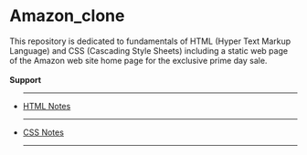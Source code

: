 # Amazon_clone
This repository is dedicated to fundamentals of HTML (Hyper Text Markup Language) and CSS (Cascading Style Sheets) including a static web page of the Amazon web site home page for the exclusive prime day sale.<br>
<br>
<b>Support</b>
<ul>
  <hr>
  <li>
    <a href = 'https://drive.google.com/file/d/1HJNu2YLAAmvlu0crRMFetwTEUpMAx39f/view?usp=drive_link'>HTML Notes</a>
  </li>
  <hr>
  <li>
    <a href = 'https://drive.google.com/file/d/1eUiu0I-Xst64SZXR7ZMqRCGsruSK0LIo/view?usp=drive_link'>CSS Notes</a> 
  </li>
  <hr>
</ul>
